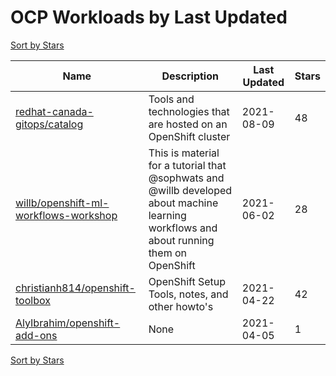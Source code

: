 # OCP Workloads by Last Updated

[Sort by Stars](OCP%20Workloads.Stars.md)

Name | Description | Last Updated | Stars 
--- | --- | --- | --- 
[redhat-canada-gitops/catalog](https://github.com/redhat-canada-gitops/catalog) | Tools and technologies that are hosted on an OpenShift cluster | 2021-08-09 | 48 
[willb/openshift-ml-workflows-workshop](https://github.com/willb/openshift-ml-workflows-workshop) | This is material for a tutorial that @sophwats and @willb developed about machine learning workflows and about running them on OpenShift | 2021-06-02 | 28 
[christianh814/openshift-toolbox](https://github.com/christianh814/openshift-toolbox) | OpenShift Setup Tools, notes, and other howto's | 2021-04-22 | 42 
[AlyIbrahim/openshift-add-ons](https://github.com/AlyIbrahim/openshift-add-ons) | None | 2021-04-05 | 1 

[Sort by Stars](OCP%20Workloads.Stars.md)